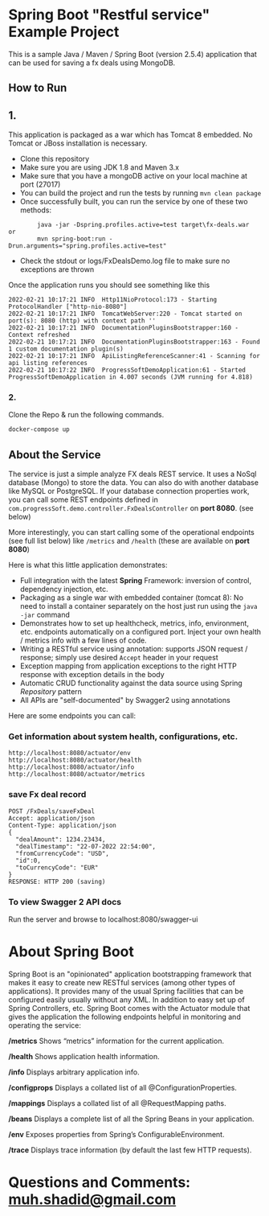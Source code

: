 # Spring Boot "Restful service" Example Project

This is a sample Java / Maven / Spring Boot (version 2.5.4) application that can be used for saving a fx deals using MongoDB.

## How to Run 
## 1.
This application is packaged as a war which has Tomcat 8 embedded. No Tomcat or JBoss installation is necessary. 

* Clone this repository 
* Make sure you are using JDK 1.8 and Maven 3.x
* Make sure that you have a mongoDB active on your local machine at port (27017)
* You can build the project and run the tests by running ```mvn clean package```
* Once successfully built, you can run the service by one of these two methods:
```
        java -jar -Dspring.profiles.active=test target\fx-deals.war
or
        mvn spring-boot:run -Drun.arguments="spring.profiles.active=test"
```
* Check the stdout or logs/FxDealsDemo.log file to make sure no exceptions are thrown

Once the application runs you should see something like this

```
2022-02-21 10:17:21 INFO  Http11NioProtocol:173 - Starting ProtocolHandler ["http-nio-8080"]
2022-02-21 10:17:21 INFO  TomcatWebServer:220 - Tomcat started on port(s): 8080 (http) with context path ''
2022-02-21 10:17:21 INFO  DocumentationPluginsBootstrapper:160 - Context refreshed
2022-02-21 10:17:21 INFO  DocumentationPluginsBootstrapper:163 - Found 1 custom documentation plugin(s)
2022-02-21 10:17:21 INFO  ApiListingReferenceScanner:41 - Scanning for api listing references
2022-02-21 10:17:22 INFO  ProgressSoftDemoApplication:61 - Started ProgressSoftDemoApplication in 4.007 seconds (JVM running for 4.818)
```
### 2.
Clone the Repo & run the following commands.

```bash
docker-compose up
```
## About the Service

The service is just a simple analyze FX deals REST service. It uses a NoSql database (Mongo) to store the data. You can also do with another database like MySQL or PostgreSQL. If your database connection properties work, you can call some REST endpoints defined in ```com.progressSoft.demo.controller.FxDealsController``` on **port 8080**. (see below)

More interestingly, you can start calling some of the operational endpoints (see full list below) like ```/metrics``` and ```/health``` (these are available on **port 8080**)

 
Here is what this little application demonstrates: 

* Full integration with the latest **Spring** Framework: inversion of control, dependency injection, etc.
* Packaging as a single war with embedded container (tomcat 8): No need to install a container separately on the host just run using the ``java -jar`` command
* Demonstrates how to set up healthcheck, metrics, info, environment, etc. endpoints automatically on a configured port. Inject your own health / metrics info with a few lines of code.
* Writing a RESTful service using annotation: supports  JSON request / response; simply use desired ``Accept`` header in your request
* Exception mapping from application exceptions to the right HTTP response with exception details in the body
* Automatic CRUD functionality against the data source using Spring *Repository* pattern
* All APIs are "self-documented" by Swagger2 using annotations 

Here are some endpoints you can call:

### Get information about system health, configurations, etc.

```
http://localhost:8080/actuator/env
http://localhost:8080/actuator/health
http://localhost:8080/actuator/info
http://localhost:8080/actuator/metrics
```

### save Fx deal record

```
POST /FxDeals/saveFxDeal
Accept: application/json
Content-Type: application/json
{
  "dealAmount": 1234.23434,
  "dealTimestamp": "22-07-2022 22:54:00",
  "fromCurrencyCode": "USD",
  "id":0,
  "toCurrencyCode": "EUR"
}
RESPONSE: HTTP 200 (saving)
```

### To view Swagger 2 API docs

Run the server and browse to localhost:8080/swagger-ui

# About Spring Boot

Spring Boot is an "opinionated" application bootstrapping framework that makes it easy to create new RESTful services (among other types of applications). It provides many of the usual Spring facilities that can be configured easily usually without any XML. In addition to easy set up of Spring Controllers, etc. Spring Boot comes with the Actuator module that gives the application the following endpoints helpful in monitoring and operating the service:

**/metrics** Shows “metrics” information for the current application.

**/health** Shows application health information.

**/info** Displays arbitrary application info.

**/configprops** Displays a collated list of all @ConfigurationProperties.

**/mappings** Displays a collated list of all @RequestMapping paths.

**/beans** Displays a complete list of all the Spring Beans in your application.

**/env** Exposes properties from Spring’s ConfigurableEnvironment.

**/trace** Displays trace information (by default the last few HTTP requests).


# Questions and Comments: muh.shadid@gmail.com